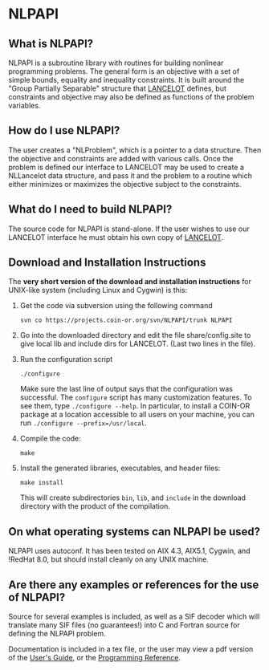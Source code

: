 # NLPAPI

## What is NLPAPI?

NLPAPI is a subroutine library with routines for building nonlinear programming problems.
The general form is an objective with a set of simple bounds, equality and inequality constraints.
It is built around the "Group Partially Separable" structure that [LANCELOT](http://www.numerical.rl.ac.uk/lancelot/blurb.html) defines, but constraints and objective may also be defined as functions of the problem variables.

## How do I use NLPAPI?

The user creates a "NLProblem", which is a pointer to a data structure.
Then the objective and constraints are added with various calls.
Once the problem is defined our interface to LANCELOT may be used to create a NLLancelot data structure, and pass it and the problem to a routine which either minimizes or maximizes the objective subject to the constraints.

## What do I need to build NLPAPI?

The source code for NLPAPI is stand-alone.
If the user wishes to use our LANCELOT interface he must obtain his own copy of [LANCELOT](http://www.numerical.rl.ac.uk/lancelot/blurb.html).

## Download and Installation Instructions

The **very short version of the download and installation instructions** for UNIX-like system (including Linux and Cygwin) is this:
1. Get the code via subversion using the following command

       svn co https://projects.coin-or.org/svn/NLPAPI/trunk NLPAPI

2. Go into the downloaded directory and edit the file share/config.site to give local lib and include dirs for LANCELOT. (Last two lines in the file).

3. Run the configuration script

       ./configure

   Make sure the last line of output says that the configuration was successful.
   The `configure` script has many customization features.
   To see them, type `./configure --help`.
   In particular, to install a COIN-OR package at a location accessible to all
   users on your machine, you can run `./configure --prefix=/usr/local`.

4. Compile the code:

       make

5. Install the generated libraries, executables, and header files:

       make install

   This will create subdirectories `bin`, `lib`, and `include` in the download directory with the product of the compilation.

## On what operating systems can NLPAPI be used?

NLPAPI uses autoconf.
It has been tested on AIX 4.3, AIX5.1, Cygwin, and !RedHat 8.0, but should install cleanly on any UNIX machine.

## Are there any examples or references for the use of NLPAPI?

Source for several examples is included, as well as a SIF decoder which will translate many SIF files (no guarantees!) into C and Fortran source for defining the NLPAPI problem.

Documentation is included in a tex file, or the user may view a pdf version of the [User's Guide](Doc/NLPAPI-UG.pdf),
or the [Programming Reference](Doc/NLPAPI-Ref.pdf).
